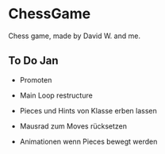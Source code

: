 # ChessGame
Chess game, made by David W. and me.

## To Do Jan
- Promoten
- Main Loop restructure
- Pieces und Hints von Klasse erben lassen
- Mausrad zum Moves rücksetzen


- Animationen wenn Pieces bewegt werden


